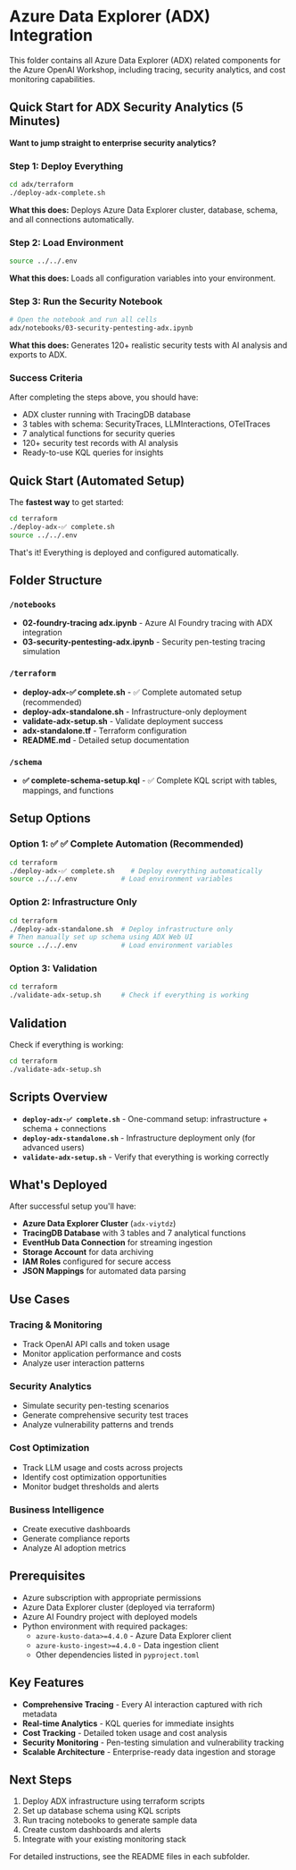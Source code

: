 # Azure Data Explorer (ADX) Integration

This folder contains all Azure Data Explorer (ADX) related components for the Azure OpenAI Workshop, including tracing, security analytics, and cost monitoring capabilities.

## Quick Start for ADX Security Analytics (5 Minutes)

**Want to jump straight to enterprise security analytics?**

### Step 1: Deploy Everything
```bash
cd adx/terraform
./deploy-adx-complete.sh
```
**What this does:** Deploys Azure Data Explorer cluster, database, schema, and all connections automatically.

### Step 2: Load Environment  
```bash
source ../../.env
```
**What this does:** Loads all configuration variables into your environment.

### Step 3: Run the Security Notebook
```bash
# Open the notebook and run all cells
adx/notebooks/03-security-pentesting-adx.ipynb
```
**What this does:** Generates 120+ realistic security tests with AI analysis and exports to ADX.

### Success Criteria

After completing the steps above, you should have:

- ADX cluster running with TracingDB database
- 3 tables with schema: SecurityTraces, LLMInteractions, OTelTraces  
- 7 analytical functions for security queries
- 120+ security test records with AI analysis
- Ready-to-use KQL queries for insights

## Quick Start (Automated Setup)

The **fastest way** to get started:

```bash
cd terraform
./deploy-adx-✅ complete.sh
source ../../.env
```

That's it! Everything is deployed and configured automatically.

## Folder Structure

### `/notebooks`
- **02-foundry-tracing adx.ipynb** - Azure AI Foundry tracing with ADX integration
- **03-security-pentesting-adx.ipynb** - Security pen-testing tracing simulation

### `/terraform`
- **deploy-adx-✅ complete.sh** - ✅ Complete automated setup (recommended)
- **deploy-adx-standalone.sh** - Infrastructure-only deployment
- **validate-adx-setup.sh** - Validate deployment success  
- **adx-standalone.tf** - Terraform configuration
- **README.md** - Detailed setup documentation

### `/schema`
- **✅ complete-schema-setup.kql** - ✅ Complete KQL script with tables, mappings, and functions

## Setup Options

### Option 1: ✅ ✅ Complete Automation (Recommended)
```bash
cd terraform
./deploy-adx-✅ complete.sh    # Deploy everything automatically
source ../../.env           # Load environment variables
```

### Option 2: Infrastructure Only
```bash
cd terraform
./deploy-adx-standalone.sh  # Deploy infrastructure only  
# Then manually set up schema using ADX Web UI
source ../../.env           # Load environment variables
```

### Option 3: Validation
```bash
cd terraform
./validate-adx-setup.sh     # Check if everything is working
```

## Validation

Check if everything is working:

```bash
cd terraform
./validate-adx-setup.sh
```

## Scripts Overview

- **`deploy-adx-✅ complete.sh`** - One-command setup: infrastructure + schema + connections
- **`deploy-adx-standalone.sh`** - Infrastructure deployment only (for advanced users)  
- **`validate-adx-setup.sh`** - Verify that everything is working correctly

## What's Deployed

After successful setup you'll have:

- **Azure Data Explorer Cluster** (`adx-viytdz`)
- **TracingDB Database** with 3 tables and 7 analytical functions
- **EventHub Data Connection** for streaming ingestion
- **Storage Account** for data archiving
- **IAM Roles** configured for secure access
- **JSON Mappings** for automated data parsing

## Use Cases

### **Tracing & Monitoring**
- Track OpenAI API calls and token usage
- Monitor application performance and costs
- Analyze user interaction patterns

### **Security Analytics**
- Simulate security pen-testing scenarios
- Generate comprehensive security test traces
- Analyze vulnerability patterns and trends

### **Cost Optimization**
- Track LLM usage and costs across projects
- Identify cost optimization opportunities
- Monitor budget thresholds and alerts

### **Business Intelligence**
- Create executive dashboards
- Generate compliance reports
- Analyze AI adoption metrics

## Prerequisites

- Azure subscription with appropriate permissions
- Azure Data Explorer cluster (deployed via terraform)
- Azure AI Foundry project with deployed models
- Python environment with required packages:
  - `azure-kusto-data>=4.4.0` - Azure Data Explorer client
  - `azure-kusto-ingest>=4.4.0` - Data ingestion client
  - Other dependencies listed in `pyproject.toml`

## Key Features

- **Comprehensive Tracing** - Every AI interaction captured with rich metadata  
- **Real-time Analytics** - KQL queries for immediate insights  
- **Cost Tracking** - Detailed token usage and cost analysis  
- **Security Monitoring** - Pen-testing simulation and vulnerability tracking  
- **Scalable Architecture** - Enterprise-ready data ingestion and storage  

## Next Steps

1. Deploy ADX infrastructure using terraform scripts
2. Set up database schema using KQL scripts
3. Run tracing notebooks to generate sample data
4. Create custom dashboards and alerts
5. Integrate with your existing monitoring stack

For detailed instructions, see the README files in each subfolder.
